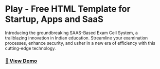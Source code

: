 # Play - Free HTML Template for Startup, Apps and SaaS

Introducing the groundbreaking SAAS-Based Exam Cell System, a trailblazing innovation in Indian education. Streamline your examination processes, enhance security, and usher in a new era of efficiency with this cutting-edge technology.


### [🚀 View Demo](https://examaer.com/)